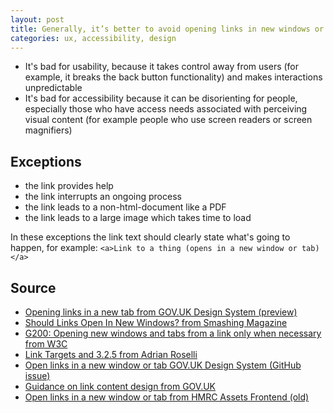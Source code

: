 ```yaml
---
layout: post
title: Generally, it’s better to avoid opening links in new windows or tabs
categories: ux, accessibility, design
---
```


- It's bad for usability, because it takes control away from users (for example, it breaks the back button functionality) and makes interactions unpredictable
- It's bad for accessibility because it can be disorienting for people, especially those who have access needs associated with perceiving visual content (for example people who use screen readers or screen magnifiers)

## Exceptions

- the link provides help
- the link interrupts an ongoing process
- the link leads to a non-html-document like a PDF
- the link leads to a large image which takes time to load

In these exceptions the link text should clearly state what's going to happen, for example: `<a>Link to a thing (opens in a new window or tab)</a>`

## Source
- [Opening links in a new tab from GOV.UK Design System (preview)](https://deploy-preview-1179--govuk-design-system-preview.netlify.app/styles/typography/#opening-links-in-a-new-tab)
- [Should Links Open In New Windows? from Smashing Magazine](https://www.smashingmagazine.com/2008/07/should-links-open-in-new-windows/)
- [G200: Opening new windows and tabs from a link only when necessary from W3C](https://www.w3.org/TR/WCAG20-TECHS/G200.html)
- [Link Targets and 3.2.5 from Adrian Roselli](https://adrianroselli.com/2020/02/link-targets-and-3-2-5.html)
- [Open links in a new window or tab GOV.UK Design System (GitHub issue)](https://github.com/alphagov/govuk-design-system/issues/935)
- [Guidance on link content design from GOV.UK](https://www.gov.uk/guidance/content-design/links)
- [Open links in a new window or tab from HMRC Assets Frontend (old)
](http://hmrc.github.io/assets-frontend/components/open-links-in-a-new-window-or-tab/index.html)